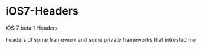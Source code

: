iOS7-Headers
============

iOS 7 beta 1 Headers 

headers of some framework and some private frameworks that intrested me